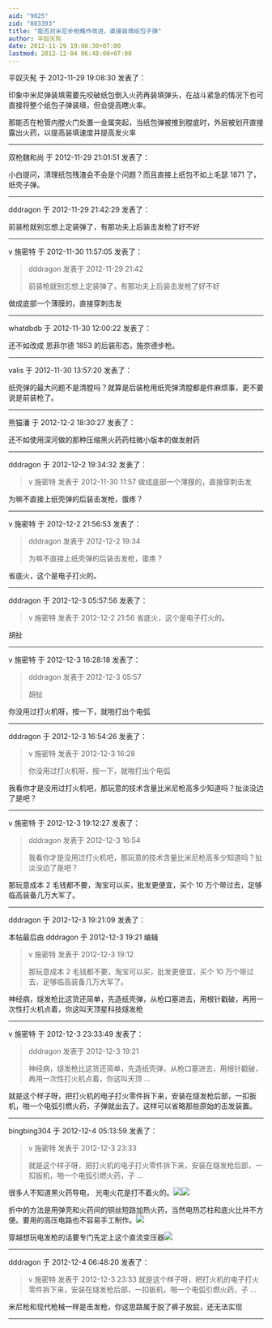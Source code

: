 ```yaml
---
aid: "9025"
zid: "083393"
title: "能否对米尼步枪略作改进，直接装填纸包子弹"
author: 平奴灭髡
date: 2012-11-29 19:08:30+07:00
lastmod: 2012-12-04 06:48:00+07:00
---
```


平奴灭髡 于 2012-11-29 19:08:30 发表了：

印象中米尼弹装填需要先咬破纸包倒入火药再装填弹头，在战斗紧急的情况下也可直接将整个纸包子弹装填，但会提高瞎火率。

那能否在枪管内膛火门处置一金属突起，当纸包弹被推到膛底时，外层被划开直接露出火药，以提高装填速度并提高发火率

---

双枪魏和尚 于 2012-11-29 21:01:51 发表了：

小白提问，清理纸包残渣会不会是个问题？而且直接上纸包不如上毛瑟 1871 了，纸壳子弹。

---

dddragon 于 2012-11-29 21:42:29 发表了：

前装枪就别忘想上定装弹了，有那功夫上后装击发枪了好不好

---

v 施密特 于 2012-11-30 11:57:05 发表了：

> dddragon 发表于 2012-11-29 21:42
>
> 前装枪就别忘想上定装弹了，有那功夫上后装击发枪了好不好

做成底部一个薄膜的，直接穿刺击发

---

whatdbdb 于 2012-11-30 12:00:22 发表了：

还不如改成 恩菲尔德 1853 的后装形态，施奈德步枪。

---

valis 于 2012-11-30 13:57:20 发表了：

纸壳弹的最大问题不是清膛吗？就算是后装枪用纸壳弹清膛都是件麻烦事，更不要说是前装枪了。

---

熊猫潘 于 2012-12-2 18:30:27 发表了：

还不如使用深河做的那种压缩黑火药药柱微小版本的做发射药

---

dddragon 于 2012-12-2 19:34:32 发表了：

> v 施密特 发表于 2012-11-30 11:57 做成底部一个薄膜的，直接穿刺击发

为嘛不直接上纸壳弹的后装击发枪，蛋疼？

---

v 施密特 于 2012-12-2 21:56:53 发表了：

> dddragon 发表于 2012-12-2 19:34
>
> 为嘛不直接上纸壳弹的后装击发枪，蛋疼？

省底火，这个是电子打火的。

---

dddragon 于 2012-12-3 05:57:56 发表了：

> v 施密特 发表于 2012-12-2 21:56 省底火，这个是电子打火的。

胡扯

---

v 施密特 于 2012-12-3 16:28:18 发表了：

> dddragon 发表于 2012-12-3 05:57
>
> 胡扯

你没用过打火机呀，按一下，就啪打出个电弧

---

dddragon 于 2012-12-3 16:54:26 发表了：

> v 施密特 发表于 2012-12-3 16:28
>
> 你没用过打火机呀，按一下，就啪打出个电弧

我看你才是没用过打火机吧，那玩意的技术含量比米尼枪高多少知道吗？扯淡没边了是吧？

---

v 施密特 于 2012-12-3 19:12:27 发表了：

> dddragon 发表于 2012-12-3 16:54
>
> 我看你才是没用过打火机吧，那玩意的技术含量比米尼枪高多少知道吗？扯淡没边了是吧？

那玩意成本 2 毛钱都不要，淘宝可以买，批发更便宜，买个 10 万个带过去，足够临高装备几万大军了。

---

dddragon 于 2012-12-3 19:21:09 发表了：

本帖最后由 dddragon 于 2012-12-3 19:21 编辑

> v 施密特 发表于 2012-12-3 19:12
>
> 那玩意成本 2 毛钱都不要，淘宝可以买，批发更便宜，买个 10 万个带过去，足够临高装备几万大军了。

神经病，燧发枪比这货还简单，先造纸壳弹，从枪口塞进去，用根针戳破，再用一次性打火机点着，你这叫天顶星科技燧发枪

---

v 施密特 于 2012-12-3 23:33:49 发表了：

> dddragon 发表于 2012-12-3 19:21
>
> 神经病，燧发枪比这货还简单，先造纸壳弹，从枪口塞进去，用根针戳破，再用一次性打火机点着，你这叫天顶 ...

就是这个样子呀，把打火机的电子打火零件拆下来，安装在燧发枪后部，一扣扳机，啪一个电弧引燃火药，子弹就出去了。这样可以省略那些原始的击发装置。

---

bingbing304 于 2012-12-4 05:13:59 发表了：

> v 施密特 发表于 2012-12-3 23:33
>
> 就是这个样子呀，把打火机的电子打火零件拆下来，安装在燧发枪后部，一扣扳机，啪一个电弧引燃火药，子 ...

很多人不知道黑火药导电， 光电火花是打不着火的。![](http://www.ctmuzzleloaders.com/ctml_experiments/electric_ignition/ei_images/stun_spark_smokeless_sm.jpg)![](http://www.ctmuzzleloaders.com/ctml_experiments/electric_ignition/ei_images/bp_line_spark_sm.jpg)

折中的方法是用弹壳和火药间的铜丝短路加热火药，当然电热芯柱和底火比并不方便。要用的高压电路也不容易手工制作。![](http://www.ctmuzzleloaders.com/ctml_experiments/electric_ignition/ei_images/resistance.jpg)

穿越想玩电发枪的话要专门先定上这个直流变压器![](http://www.ctmuzzleloaders.com/ctml_experiments/electric_ignition/ei_images/ei_schematic_sm.png)

---

dddragon 于 2012-12-4 06:48:20 发表了：

> v 施密特 发表于 2012-12-3 23:33 就是这个样子呀，把打火机的电子打火零件拆下来，安装在燧发枪后部，一扣扳机，啪一个电弧引燃火药，子 ...

米尼枪和现代枪械一样是击发枪，你这思路属于脱了裤子放屁，还无法实现

---
